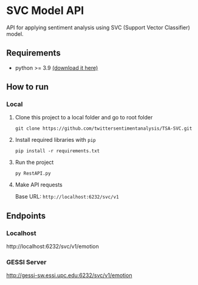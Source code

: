 # SVC Model API

API for applying sentiment analysis using SVC (Support Vector Classifier) model.

## Requirements
- python >= 3.9 [(download it here)](https://www.python.org/downloads/)

## How to run 
### Local
1. Clone this project to a local folder and go to root folder

   `git clone https://github.com/twittersentimentanalysis/TSA-SVC.git`

2. Install required libraries with `pip`

    `pip install -r requirements.txt`
    
3. Run the project

    `py RestAPI.py`

4. Make API requests

    Base URL: `http://localhost:6232/svc/v1`


## Endpoints
### Localhost
http://localhost:6232/svc/v1/emotion

### GESSI Server
http://gessi-sw.essi.upc.edu:6232/svc/v1/emotion